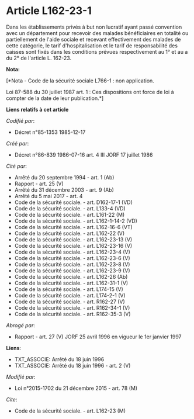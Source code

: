 # Article L162-23-1

Dans les établissements privés à but non lucratif ayant passé convention avec un département pour recevoir des malades
bénéficiaires en totalité ou partiellement de l'aide sociale et recevant effectivement des malades de cette catégorie, le
tarif d'hospitalisation et le tarif de responsabilité des caisses sont fixés dans les conditions prévues respectivement au 1°
et au a du 2° de l'article L. 162-23.

**Nota:**

[*Nota - Code de la sécurité sociale L766-1 : non application.

Loi 87-588 du 30 juillet 1987 art. 1 : Ces dispositions ont force de loi à compter de la date de leur publication.*]

**Liens relatifs à cet article**

_Codifié par_:

  - Décret n°85-1353 1985-12-17

_Créé par_:

  - Décret n°86-839 1986-07-16 art. 4 III JORF 17 juillet 1986

_Cité par_:

  - Arrêté du 20 septembre 1994 - art. 1 (Ab)
  - Rapport - art. 25 (V)
  - Arrêté du 31 décembre 2003 - art. 9 (Ab)
  - Arrêté du 5 mai 2017 - art. 4
  - Code de la sécurité sociale. - art. D162-17-1 (VD)
  - Code de la sécurité sociale. - art. L133-4 (VD)
  - Code de la sécurité sociale. - art. L161-22 (M)
  - Code de la sécurité sociale. - art. L162-1-14-2 (VD)
  - Code de la sécurité sociale. - art. L162-16-6 (VT)
  - Code de la sécurité sociale. - art. L162-22 (V)
  - Code de la sécurité sociale. - art. L162-23-13 (V)
  - Code de la sécurité sociale. - art. L162-23-16 (V)
  - Code de la sécurité sociale. - art. L162-23-4 (V)
  - Code de la sécurité sociale. - art. L162-23-6 (V)
  - Code de la sécurité sociale. - art. L162-23-8 (V)
  - Code de la sécurité sociale. - art. L162-23-9 (V)
  - Code de la sécurité sociale. - art. L162-26 (Ab)
  - Code de la sécurité sociale. - art. L162-31-1 (V)
  - Code de la sécurité sociale. - art. L174-15 (V)
  - Code de la sécurité sociale. - art. L174-2-1 (V)
  - Code de la sécurité sociale. - art. R162-27 (V)
  - Code de la sécurité sociale. - art. R162-34-1 (V)
  - Code de la sécurité sociale. - art. R162-35-3 (V)

_Abrogé par_:

  - Rapport - art. 27 (V) JORF 25 avril 1996 en vigueur le 1er janvier 1997

**Liens**:

  - TXT_ASSOCIE: Arrêté du 18 juin 1996
  - TXT_ASSOCIE: Arrêté du 18 juin 1996 - art. 2 (V)

_Modifié par_:

  - Loi n°2015-1702 du 21 décembre 2015 - art. 78 (M)

_Cite_:

  - Code de la sécurité sociale. - art. L162-23 (M)
